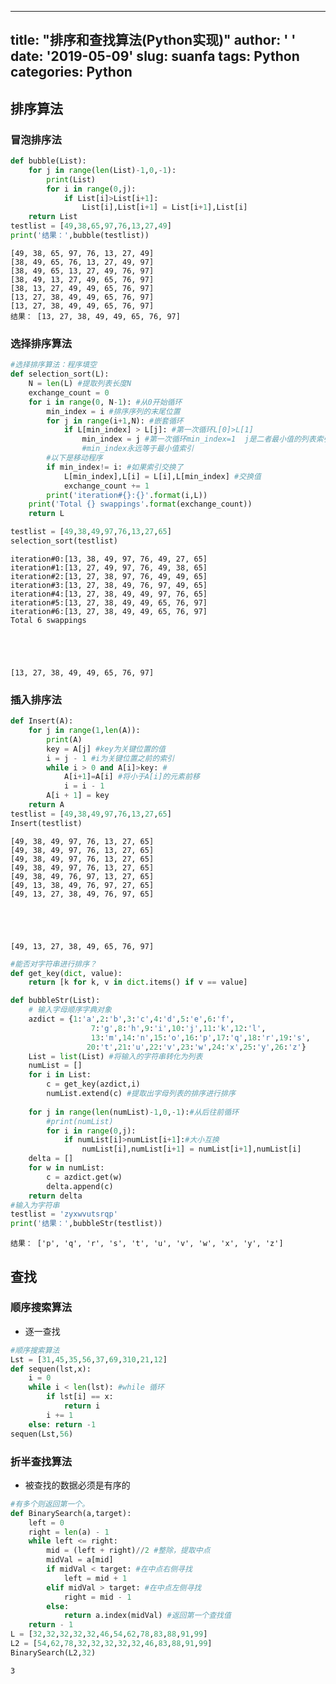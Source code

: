 
---
title: "排序和查找算法(Python实现)"
author: ' '
date: '2019-05-09'
slug: suanfa
tags: Python
categories: Python
---

## 排序算法

### 冒泡排序法


```python
def bubble(List):
    for j in range(len(List)-1,0,-1):
        print(List)
        for i in range(0,j):
            if List[i]>List[i+1]:
                List[i],List[i+1] = List[i+1],List[i]
    return List 
testlist = [49,38,65,97,76,13,27,49]
print('结果：',bubble(testlist))
```

    [49, 38, 65, 97, 76, 13, 27, 49]
    [38, 49, 65, 76, 13, 27, 49, 97]
    [38, 49, 65, 13, 27, 49, 76, 97]
    [38, 49, 13, 27, 49, 65, 76, 97]
    [38, 13, 27, 49, 49, 65, 76, 97]
    [13, 27, 38, 49, 49, 65, 76, 97]
    [13, 27, 38, 49, 49, 65, 76, 97]
    结果： [13, 27, 38, 49, 49, 65, 76, 97]
    

### 选择排序算法


```python
#选择排序算法：程序填空
def selection_sort(L):
    N = len(L) #提取列表长度N
    exchange_count = 0
    for i in range(0, N-1): #从0开始循环
        min_index = i #排序序列的末尾位置
        for j in range(i+1,N): #嵌套循环
            if L[min_index] > L[j]: #第一次循环L[0]>L[1] 
                min_index = j #第一次循环min_index=1  j是二者最小值的列表索引。   
                #min_index永远等于最小值索引
        #以下是移动程序
        if min_index!= i: #如果索引交换了
            L[min_index],L[i] = L[i],L[min_index] #交换值
            exchange_count += 1
        print('iteration#{}:{}'.format(i,L))
    print('Total {} swappings'.format(exchange_count))
    return L

testlist = [49,38,49,97,76,13,27,65]
selection_sort(testlist)
```

    iteration#0:[13, 38, 49, 97, 76, 49, 27, 65]
    iteration#1:[13, 27, 49, 97, 76, 49, 38, 65]
    iteration#2:[13, 27, 38, 97, 76, 49, 49, 65]
    iteration#3:[13, 27, 38, 49, 76, 97, 49, 65]
    iteration#4:[13, 27, 38, 49, 49, 97, 76, 65]
    iteration#5:[13, 27, 38, 49, 49, 65, 76, 97]
    iteration#6:[13, 27, 38, 49, 49, 65, 76, 97]
    Total 6 swappings
    




    [13, 27, 38, 49, 49, 65, 76, 97]



### 插入排序法


```python
def Insert(A):
    for j in range(1,len(A)):
        print(A)
        key = A[j] #key为关键位置的值
        i = j - 1 #i为关键位置之前的索引
        while i > 0 and A[i]>key: #
            A[i+1]=A[i] #将小于A[i]的元素前移
            i = i - 1 
        A[i + 1] = key
    return A
testlist = [49,38,49,97,76,13,27,65]
Insert(testlist)
```

    [49, 38, 49, 97, 76, 13, 27, 65]
    [49, 38, 49, 97, 76, 13, 27, 65]
    [49, 38, 49, 97, 76, 13, 27, 65]
    [49, 38, 49, 97, 76, 13, 27, 65]
    [49, 38, 49, 76, 97, 13, 27, 65]
    [49, 13, 38, 49, 76, 97, 27, 65]
    [49, 13, 27, 38, 49, 76, 97, 65]
    




    [49, 13, 27, 38, 49, 65, 76, 97]




```python
#能否对字符串进行排序？
def get_key(dict, value):
    return [k for k, v in dict.items() if v == value]

def bubbleStr(List):
    # 输入字母顺序字典对象
    azdict = {1:'a',2:'b',3:'c',4:'d',5:'e',6:'f',
                  7:'g',8:'h',9:'i',10:'j',11:'k',12:'l',
                  13:'m',14:'n',15:'o',16:'p',17:'q',18:'r',19:'s',
                 20:'t',21:'u',22:'v',23:'w',24:'x',25:'y',26:'z'}   
    List = list(List) #将输入的字符串转化为列表
    numList = []
    for i in List:
        c = get_key(azdict,i)
        numList.extend(c) #提取出字母列表的排序进行排序
        
    for j in range(len(numList)-1,0,-1):#从后往前循环
        #print(numList)
        for i in range(0,j):
            if numList[i]>numList[i+1]:#大小互换
                numList[i],numList[i+1] = numList[i+1],numList[i]
    delta = []
    for w in numList:
        c = azdict.get(w)
        delta.append(c)
    return delta
#输入为字符串
testlist = 'zyxwvutsrqp'
print('结果：',bubbleStr(testlist))
```

    结果： ['p', 'q', 'r', 's', 't', 'u', 'v', 'w', 'x', 'y', 'z']
    

## 查找

### 顺序搜索算法

+ 逐一查找


```python
#顺序搜索算法
Lst = [31,45,35,56,37,69,310,21,12]
def sequen(lst,x):
    i = 0
    while i < len(lst): #while 循环
        if lst[i] == x:
            return i
        i += 1
    else: return -1
sequen(Lst,56)
```

### 折半查找算法

+ 被查找的数据必须是有序的


```python
#有多个则返回第一个。
def BinarySearch(a,target):
    left = 0
    right = len(a) - 1
    while left <= right:
        mid = (left + right)//2 #整除，提取中点
        midVal = a[mid]
        if midVal < target: #在中点右侧寻找
            left = mid + 1
        elif midVal > target: #在中点左侧寻找
            right = mid - 1
        else:
            return a.index(midVal) #返回第一个查找值
    return - 1
L = [32,32,32,32,32,46,54,62,78,83,88,91,99]
L2 = [54,62,78,32,32,32,32,32,46,83,88,91,99]
BinarySearch(L2,32)
```




    3


